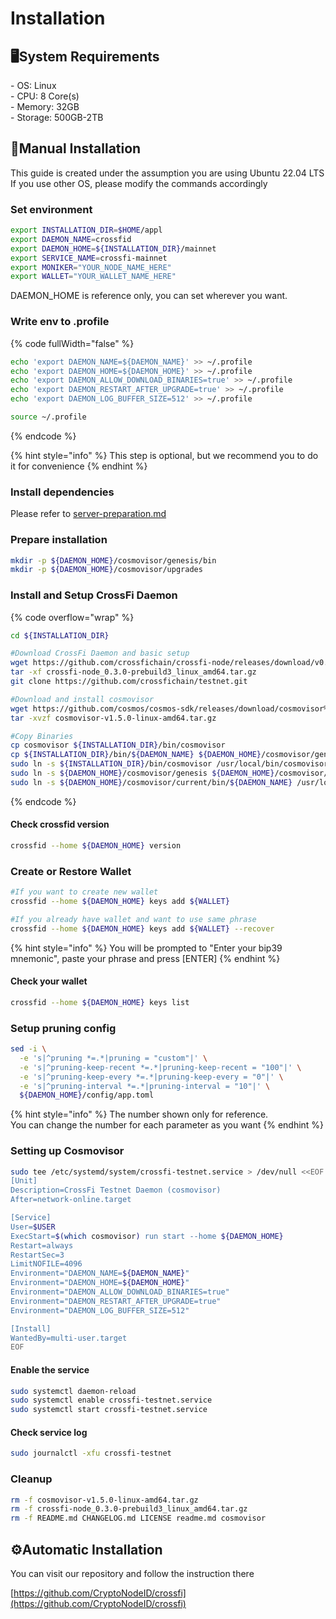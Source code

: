 # Installation

## 🖥️System Requirements

\- OS: Linux\
\- CPU: 8 Core(s)\
\- Memory: 32GB\
\- Storage: 500GB-2TB

## 📝Manual Installation

This guide is created under the assumption you are using Ubuntu 22.04 LTS\
If you use other OS, please modify the commands accordingly

### Set environment

```sh
export INSTALLATION_DIR=$HOME/appl
export DAEMON_NAME=crossfid
export DAEMON_HOME=${INSTALLATION_DIR}/mainnet
export SERVICE_NAME=crossfi-mainnet
export MONIKER="YOUR_NODE_NAME_HERE"
export WALLET="YOUR_WALLET_NAME_HERE"
```

DAEMON\_HOME is reference only, you can set  wherever you want.

### Write env to .profile

{% code fullWidth="false" %}
```bash
echo 'export DAEMON_NAME=${DAEMON_NAME}' >> ~/.profile
echo 'export DAEMON_HOME=${DAEMON_HOME}' >> ~/.profile
echo 'export DAEMON_ALLOW_DOWNLOAD_BINARIES=true' >> ~/.profile
echo 'export DAEMON_RESTART_AFTER_UPGRADE=true' >> ~/.profile
echo 'export DAEMON_LOG_BUFFER_SIZE=512' >> ~/.profile

source ~/.profile
```
{% endcode %}

{% hint style="info" %}
This step is optional, but we recommend you to do it for convenience
{% endhint %}

### Install dependencies

Please refer to [server-preparation.md](../../basics/server-preparation.md "mention")

### Prepare installation

```sh
mkdir -p ${DAEMON_HOME}/cosmovisor/genesis/bin
mkdir -p ${DAEMON_HOME}/cosmovisor/upgrades
```

### Install and Setup CrossFi Daemon

{% code overflow="wrap" %}
```sh
cd ${INSTALLATION_DIR}

#Download CrossFi Daemon and basic setup
wget https://github.com/crossfichain/crossfi-node/releases/download/v0.3.0-prebuild3/crossfi-node_0.3.0-prebuild3_linux_amd64.tar.gz
tar -xf crossfi-node_0.3.0-prebuild3_linux_amd64.tar.gz
git clone https://github.com/crossfichain/testnet.git

#Download and install cosmovisor
wget https://github.com/cosmos/cosmos-sdk/releases/download/cosmovisor%2Fv1.5.0/cosmovisor-v1.5.0-linux-amd64.tar.gz
tar -xvzf cosmovisor-v1.5.0-linux-amd64.tar.gz

#Copy Binaries
cp cosmovisor ${INSTALLATION_DIR}/bin/cosmovisor
cp ${INSTALLATION_DIR}/bin/${DAEMON_NAME} ${DAEMON_HOME}/cosmovisor/genesis/bin
sudo ln -s ${INSTALLATION_DIR}/bin/cosmovisor /usr/local/bin/cosmovisor -f
sudo ln -s ${DAEMON_HOME}/cosmovisor/genesis ${DAEMON_HOME}/cosmovisor/current -f
sudo ln -s ${DAEMON_HOME}/cosmovisor/current/bin/${DAEMON_NAME} /usr/local/bin/${DAEMON_NAME} -f
```
{% endcode %}

#### Check crossfid version

```sh
crossfid --home ${DAEMON_HOME} version
```

### Create or Restore Wallet

```sh
#If you want to create new wallet
crossfid --home ${DAEMON_HOME} keys add ${WALLET}
```

```sh
#If you already have wallet and want to use same phrase
crossfid --home ${DAEMON_HOME} keys add ${WALLET} --recover
```

{% hint style="info" %}
You will be prompted to "Enter your bip39 mnemonic", paste your phrase and press \[ENTER]
{% endhint %}

#### Check your wallet

```sh
crossfid --home ${DAEMON_HOME} keys list
```

### Setup pruning config

```sh
sed -i \
  -e 's|^pruning *=.*|pruning = "custom"|' \
  -e 's|^pruning-keep-recent *=.*|pruning-keep-recent = "100"|' \
  -e 's|^pruning-keep-every *=.*|pruning-keep-every = "0"|' \
  -e 's|^pruning-interval *=.*|pruning-interval = "10"|' \
  ${DAEMON_HOME}/config/app.toml
```

{% hint style="info" %}
The number shown only for reference. \
You can change the number for each parameter as you want
{% endhint %}

### Setting up Cosmovisor

```bash
sudo tee /etc/systemd/system/crossfi-testnet.service > /dev/null <<EOF  
[Unit]
Description=CrossFi Testnet Daemon (cosmovisor)
After=network-online.target

[Service]
User=$USER
ExecStart=$(which cosmovisor) run start --home ${DAEMON_HOME}
Restart=always
RestartSec=3
LimitNOFILE=4096
Environment="DAEMON_NAME=${DAEMON_NAME}"
Environment="DAEMON_HOME=${DAEMON_HOME}"
Environment="DAEMON_ALLOW_DOWNLOAD_BINARIES=true"
Environment="DAEMON_RESTART_AFTER_UPGRADE=true"
Environment="DAEMON_LOG_BUFFER_SIZE=512"

[Install]
WantedBy=multi-user.target
EOF
```

#### Enable the service

```bash
sudo systemctl daemon-reload
sudo systemctl enable crossfi-testnet.service
sudo systemctl start crossfi-testnet.service
```

#### Check service log

```bash
sudo journalctl -xfu crossfi-testnet
```

### Cleanup

```bash
rm -f cosmovisor-v1.5.0-linux-amd64.tar.gz
rm -f crossfi-node_0.3.0-prebuild3_linux_amd64.tar.gz
rm -f README.md CHANGELOG.md LICENSE readme.md cosmovisor
```

## ⚙️Automatic Installation

You can visit our repository and follow the instruction there

[https://github.com/CryptoNodeID/crossfi](https://github.com/CryptoNodeID/crossfi)
